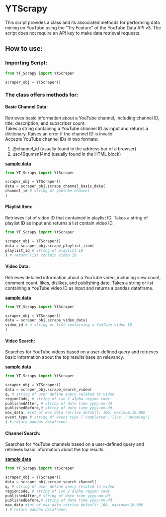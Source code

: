 # YTScrapy
This script provides a class and its associated methods for performing 
data mining on YouTube using the "Try Feature" of the YouTube Data API v3.
The script does not require an API key to make data retrieval requests.
## How to use:
### Importing Script:
```python
from YT_Scrapy import YtScraper

scraper_obj = YTScraper()
```
### The class offers methods for:
#### Basic Channel Data:
Retrieves basic information about a YouTube channel, including channel ID, title, description, and subscriber count.\
Takes a string containing a YouTube channel ID as input and returns a dictionary. Raises an error if the channel ID is invalid.\
Accepts YouTube channel IDs in two formats:

1. @channel_id (usually found in the address bar of a browser)
2. usc49qumsn14md (usually found in the HTML block)

**[sample data](https://github.com/ekasetyo090/YT_Scrapy/blob/ece98b673238e2c26e4df0a812f3dcfe49700509/sample%20data/channel_basic_data.json)**

```python
from YT_Scrapy import YtScraper

scraper_obj = YTScraper()
data = scraper_obj.scrape_channel_basic_data(
channel_id # string of youtube channel
)
```
#### Playlist Item:
Retrieves list of video ID that contained in playlist ID.
Takes a string of playlist ID as input and returns a list contain video ID.

```python
from YT_Scrapy import YtScraper

scraper_obj = YTScraper()
data = scraper_obj.scrape_playlist_item(
playlist_id # string of playlist ID
) # return list contain video ID
```
#### Video Data:
Retrieves detailed information about a YouTube video, including view count, comment count, likes, dislikes, and publishing date.
Takes a string or list containing a YouTube video ID as input and returns a pandas dataframe.

**[sample data](https://github.com/ekasetyo090/YT_Scrapy/blob/ece98b673238e2c26e4df0a812f3dcfe49700509/sample%20data/channel%20all%20upload%20video%20data.csv)**

```python
from YT_Scrapy import YtScraper

scraper_obj = YTScraper()
data = scraper_obj.scrape_video_data(
video_id # a string or list containing a YouTube video ID
)
```
#### Video Search:
Searches for YouTube videos based on a user-defined query and retrieves basic information about the top results base on relevancy.

**[sample data](https://github.com/ekasetyo090/YT_Scrapy/blob/ece98b673238e2c26e4df0a812f3dcfe49700509/sample%20data/search%20video%20data.csv)**

```python
from YT_Scrapy import YtScraper

scraper_obj = YTScraper()
data = scraper_obj.scrape_search_video(
q, # string of user define query related to video
regionCode, # string of iso 2 alpha region code
publishedAfter, # string of date time yyyy-mm-dd
publishedBefore,# string of date time yyyy-mm-dd
max_data, #int of max data retrive default: 100, maximum:10,000
event_type # string of event type ['completed','live','upcoming']
) # return pandas dataframe:
```
#### Channel Search:
Searches for YouTube channels based on a user-defined query and retrieves basic information about the top results.

**[sample data](https://github.com/ekasetyo090/YT_Scrapy/blob/ece98b673238e2c26e4df0a812f3dcfe49700509/sample%20data/search%20channel%20data.csv)**

```python
from YT_Scrapy import YtScraper

scraper_obj = YTScraper()
data = scraper_obj.scrape_search_channel(
q, # string of user define query related to video
regionCode, # string of iso 2 alpha region code
publishedAfter,# string of date time yyyy-mm-dd
publishedBefore,# string of date time yyyy-mm-dd
max_data #int of max data retrive default: 100, maximum:10,000
) # return pandas dataframe:
```